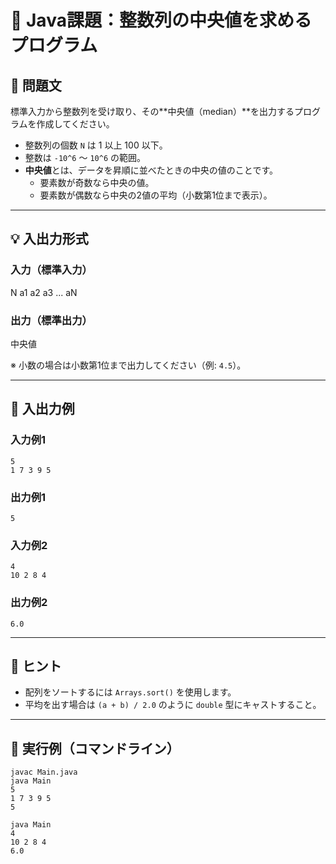 # 🧮 Java課題：整数列の中央値を求めるプログラム

## 📘 問題文

標準入力から整数列を受け取り、その**中央値（median）**を出力するプログラムを作成してください。

- 整数列の個数 `N` は 1 以上 100 以下。
- 整数は `-10^6` 〜 `10^6` の範囲。
- **中央値**とは、データを昇順に並べたときの中央の値のことです。
  - 要素数が奇数なら中央の値。
  - 要素数が偶数なら中央の2値の平均（小数第1位まで表示）。

---

## 💡 入出力形式

### 入力（標準入力）
N
a1 a2 a3 ... aN

### 出力（標準出力）
中央値

※ 小数の場合は小数第1位まで出力してください（例: `4.5`）。

---

## 🧩 入出力例

### 入力例1
```
5
1 7 3 9 5
```
### 出力例1
```
5
```
### 入力例2
```
4
10 2 8 4
```
### 出力例2
```
6.0
```
---

## 🔧 ヒント
- 配列をソートするには `Arrays.sort()` を使用します。
- 平均を出す場合は `(a + b) / 2.0` のように `double` 型にキャストすること。

---

## 🧱 実行例（コマンドライン）
```
javac Main.java
java Main
5
1 7 3 9 5
5
```

```
java Main
4
10 2 8 4
6.0
```